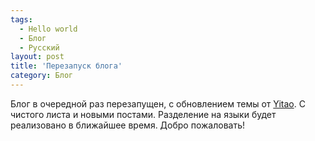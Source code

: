 ```yaml
---
tags:
  - Hello world
  - Блог
  - Русский
layout: post
title: 'Перезапуск блога'
category: Блог
---
```

Блог в очередной раз перезапущен, с обновлением темы от [Yitao](github.com/Simpleyyt). С чистого листа и новыми постами. Разделение на языки будет реализовано в ближайшее время. Добро пожаловать!
